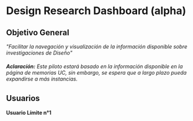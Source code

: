# **Design Research Dashboard (alpha)**
## **Objetivo General**  
*"Facilitar la navegación y visualización de la información disponible sobre investigaciones de Diseño"*  
###### **Aclaración:** Este piloto estará basado en la información disponible en la página de memorias UC, sin embargo, se espera que a largo plazo pueda expandirse a más instancias.  
## **Usuarios**  
**Usuario Límite n°1**
